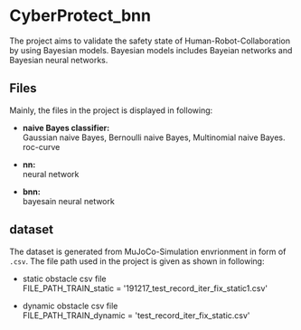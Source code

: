 # CyberProtect_bnn

The project aims to validate the safety state of Human-Robot-Collaboration by using Bayesian models. Bayesian models includes Bayeian networks and Bayesian neural networks. 


## Files
Mainly, the files in the project is displayed in following:
* **naive Bayes classifier:**   
Gaussian naive Bayes, Bernoulli naive Bayes, Multinomial naive Bayes.
roc-curve

* **nn:**   
neural network

* **bnn:**   
bayesain neural network


## dataset
The dataset is generated from MuJoCo-Simulation envrionment in form of `.csv`. The file path used in the project is given as shown in following:  
* static obstacle csv file   
FILE_PATH_TRAIN_static = '191217_test_record_iter_fix_static1.csv'    

* dynamic obstacle csv file  
FILE_PATH_TRAIN_dynamic = 'test_record_iter_fix_static.csv'   


